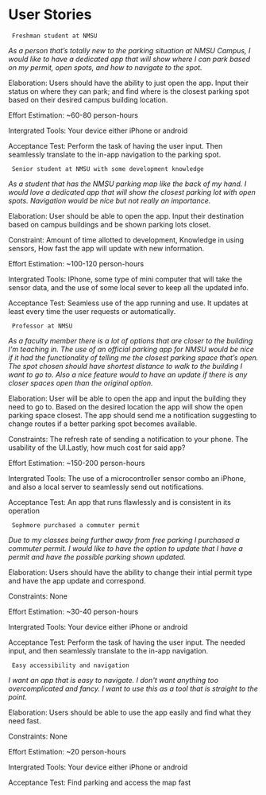 # User Stories

     Freshman student at NMSU

*As a person that’s totally new to the parking situation at NMSU Campus, I would like to have a dedicated app that will show where I can park based on my permit, open spots, and how to navigate to the spot.*

Elaboration: Users should have the ability to just open the app. Input their status on where they can park; and find where is the closest parking spot based on their desired campus building location.
				
Effort Estimation: ~60-80 person-hours
			
Intergrated Tools: Your device either iPhone or android
	 	 	
Acceptance Test: Perform the task of having the user input. Then 
seamlessly translate to the in-app navigation to the parking spot.
	 
	 	 	
     Senior student at NMSU with some development knowledge
	 	 	   
*As a student that has the NMSU parking map like the back of my hand. I would love a dedicated app that will show the closest parking lot with open spots. Navigation would be nice but not really an importance.*

Elaboration: User should be able to open the app. Input their destination based on campus buildings and be shown parking lots closet.
			
Constraint: Amount of time allotted to development, Knowledge in using sensors, How fast the app will update with new information.
	 
Effort Estimation: ~100-120 person-hours
			
Intergrated Tools: IPhone, some type of mini computer that will take the sensor data, and the use of some local sever to keep all the updated info.
	 	 	
Acceptance Test: Seamless use of the app running and use. It updates at least every time the user requests or automatically.


     Professor at NMSU
	 	 	
*As a faculty member there is a lot of options that are closer to the building I’m teaching in. The use of an official parking app for NMSU would be nice if it had the functionality of telling me the closest parking space that’s open. The spot chosen should have shortest distance to walk to the building I want to go to. Also a nice feature would to have an update if there is any closer spaces open than the original option.*
	 	 	
Elaboration: User will be able to open the app and input the building they need to go to. Based on the desired location the app will show the open parking space closest. The app should send me a notification suggesting to change routes if a better parking spot becomes available.
	 	 	
Constraints: The refresh rate of sending a notification to your phone. The usability of the UI.Lastly, how much cost for said app?
			
Effort Estimation: ~150-200 person-hours
			
Intergrated Tools: The use of a microcontroller sensor combo an iPhone, and also a local server to seamlessly send out notifications.
	 	 	
Acceptance Test: An app that runs flawlessly and is consistent in its operation


     Sophmore purchased a commuter permit

*Due to my classes being further away from free parking I purchased a commuter permit. I would like to have the option to update that I have a permit and have the possible parking shown updated.*

Elaboration: Users should have the ability to change their intial permit type and have the app update and correspond. 
	 	 	
Constraints: None
				
Effort Estimation: ~30-40 person-hours
			
Intergrated Tools: Your device either iPhone or android
	 	 	
Acceptance Test: Perform the task of having the user input. The needed input, and then 
seamlessly translate to the in-app navigation. 


     Easy accessibility and navigation

*I want an app that is easy to navigate. I don't want anything too overcomplicated and fancy. I want to use this as a tool that is straight to the point.*

Elaboration: Users should be able to use the app easily and find what they need fast. 
	 	 	
Constraints: None
				
Effort Estimation: ~20 person-hours
			
Intergrated Tools: Your device either iPhone or android
	 	 	
Acceptance Test: Find parking and access the map fast








